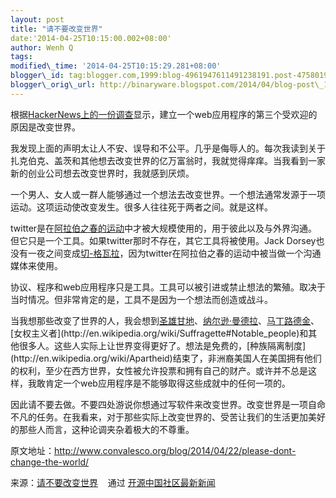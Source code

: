 ```yaml
--- 
layout: post 
title: "请不要改变世界" 
date:'2014-04-25T10:15:00.002+08:00' 
author: Wenh Q
tags:
modified\_time: '2014-04-25T10:15:29.281+08:00' 
blogger\_id: tag:blogger.com,1999:blog-4961947611491238191.post-4758019205755227364
blogger\_orig\_url: http://binaryware.blogspot.com/2014/04/blog-post\_1332.html
---
```

根据[HackerNews上的一份调查](https://news.ycombinator.com/item?id=2210150)显示，建立一个web应用程序的第三个受欢迎的原因是改变世界。



我发现上面的声明太让人不安、误导和不公平。几乎是侮辱人的。每次我读到关于扎克伯克、盖茨和其他想去改变世界的亿万富翁时，我就觉得痒痒。当我看到一家新的创业公司想去改变世界时，我就感到厌烦。



一个男人、女人或一群人能够通过一个想法去改变世界。一个想法通常发源于一项运动。这项运动使改变发生。很多人往往死于两者之间。就是这样。



twitter是在[阿拉伯之春的运动](http://en.wikipedia.org/wiki/Arab_Spring)中才被大规模使用的，用于彼此以及与外界沟通。但它只是一个工具。如果twitter那时不存在，其它工具将被使用。Jack
Dorsey也没有一夜之间变成[切-格瓦拉](http://en.wikipedia.org/wiki/Che_Guevara)，因为twitter在阿拉伯之春的运动中被当做一个沟通媒体来使用。



协议、程序和web应用程序只是工具。工具可以被引进或禁止想法的繁殖。取决于当时情况。但非常肯定的是，工具不是因为一个想法而创造或战斗。



当我想那些改变了世界的人，我会想到[圣雄甘地](http://en.wikipedia.org/wiki/Mahatma_Gandhi)、[纳尔逊·曼德拉](http://en.wikipedia.org/wiki/Nelson_Mandela)、[马丁路德金](http://en.wikipedia.org/wiki/Martin_Luther_King,_Jr.)、[女权主义者](http://en.wikipedia.org/wiki/Suffragette#Notable_people)和其他很多人。这些人实际上让世界变得更好了。想法是免费的，[种族隔离制度](http://en.wikipedia.org/wiki/Apartheid)结束了，非洲裔美国人在美国拥有他们的权利，至少在西方世界，女性被允许投票和拥有自己的财产。或许并不总是这样，我敢肯定一个web应用程序是不能够取得这些成就中的任何一项的。



因此请不要去做。不要四处游说你想通过写软件来改变世界。改变世界是一项自命不凡的任务。在我看来，对于那些实际上改变世界的、受苦让我们的生活更加美好的那些人而言，这种论调夹杂着极大的不尊重。



原文地址：<http://www.convalesco.org/blog/2014/04/22/please-dont-change-the-world/>
<div>




</div>

<div>

来源：[请不要改变世界](http://www.oschina.net/news/51129/please-dont-change-the-world) 
  通过 [开源中国社区最新新闻](http://www.oschina.net/?from=rss)

</div>
